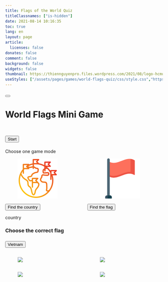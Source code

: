 ```yaml
---
title: Flags of the World Quiz
titleClassnames: ["is-hidden"]
date: 2021-08-14 10:16:35
toc: true
lang: en
layout: page
article:
  licenses: false
donates: false
comment: false
background: false
widgets: false
thumbnail: https://thiennguyenpro.files.wordpress.com/2021/08/logo-hcmus.png
useStyles: ["/assets/pages/games/world-flags-quiz/css/style.css","https://cdn.jsdelivr.net/gh/yesiamrocks/cssanimation.io@1.0.3/cssanimation.min.css"]
---
```


<!-- <button onclick="confetti()" id="confetti-btn" class="bg-blue-500 hover:bg-blue-700 text-white font-bold py-2 px-4 rounded">
    Confetti
</button> -->

<div id="game-screen" class="has-ribbon game_step_home">
  <button onclick="backToHome(this)" id="home-button" class="ribbon button is-primary cssanimation blurInTop">
    <i class="fa-solid fa-house"></i>
  </button>
  <h1 class="has-text-centered">
    <p class="cssanimation leFlyInRight sequence">World Flags Mini Game</p>
  </h2>
  <div id="welcome-screen" class="">
    <h1 class="has-text-centered">
      <div class="globe-container">
        <div class="cssanimation blurInLeft globe">
            <div class="globe-sphere"></div>
            <div class="globe-outer-shadow"></div>
            <div class="globe-worldmap">
                <div class="globe-worldmap-back"></div>
                <div class="globe-worldmap-front"></div>
            </div>
            <div class="globe-inner-shadow"></div>
        </div>
      </div>
    </h1>
    <h1 class="has-text-centered cssanimation fadeInBottom">
      <Button class="button is-success px-5" onclick="onClickStartButton(this)">Start</Button>
    </h1>
  </div>

  <div id="choose-game-modes-screen" class="cssanimation display-none">
    <div class="card cssanimation blurInLeft">
      <div class="card-content">
        <div class="content">
          Choose one game mode
        </div>
      </div>
    </div>
    <div class="columns display-flex is-desktop mt-5">
      <div class="column is-half-mobile">
        <div class="card game-mode-option cssanimation blurInTop display-none">
          <div class="card-content center-image margin-0-auto">
            <figure class="image is-64x64">
              <img src="/assets/pages/games/world-flags-quiz/img/countries_128.png">
            </figure>
          </div>
          <footer class="card-footer">
            <button class="is-size-5 is-primary button is-large is-fullwidth" onclick="chooseGameMode('country', this)">Find the country</button>
          </footer>
        </div>
      </div>
      <div class="column is-half-mobile">
        <div class="card game-mode-option cssanimation blurInTop display-none">
          <div class="card-content center-image margin-0-auto">
            <figure class="image is-64x64">
              <img class="not-gallery-item" src="/assets/pages/games/world-flags-quiz/img/flag_128.png">
            </figure>
          </div>
          <footer class="card-footer">
            <button class="is-size-5 is-primary button is-large is-fullwidth" onclick="chooseGameMode('flag', this)">Find the flag</button>
          </footer>
        </div>
      </div>
    </div>
  </div>

  <div id="game-play">
    <div id="game-mode-country" class="cssanimation blurInBottom display-none">
      <p>country</p>
    </div>
    <div id="game-mode-flag" class="cssanimation display-none">
      <!-- START FLAG QUESTION -->
      <div id="flag-question" class="cssanimation blurInBottom mt-5">
        <h3 class="has-text-centered" class="mt-5">
          <span>Choose the correct flag</span>
        </h3>
        <h3 class="has-text-centered mt-2">
          <button onclick="congrats(this)" class="button is-primary is-size-4">Vietnam</button>
        </h3>
      </div>
      <!-- END FLAG QUESTION -->
      <!--  -->
      <!-- START FLAG MULTIPLE CHOICES  -->
      <div id="flag-multiple-choices" class="mt-5">
        <div class="columns display-flex">
          <!-- START OPTION 1 -->
          <div class="column is-half-mobile">
            <a href="#">
              <div class="card is-warning game-mode-flag-option cssanimation blurInTop">
                <div class="card-content center-image margin-0-auto">
                  <figure class="image">
                    <img src="https://flagcdn.com/128x96/ua.webp" class="not-gallery-item img-reset-brightness">
                  </figure>
                </div>
              </div>
            </a>
          </div>
          <!-- END OPTION 1 -->
          <!-- START OPTION 2 -->
          <div class="column is-half-mobile">
            <a href="#">
              <div class="card is-warning game-mode-flag-option cssanimation blurInTop">
                <div class="card-content center-image margin-0-auto">
                  <figure class="image">
                    <img src="https://flagcdn.com/128x96/vn.webp" class="not-gallery-item img-reset-brightness">
                  </figure>
                </div>
              </div>
            </a>
          </div>
          <!-- END OPTION 2 -->
        </div>
        <div class="columns display-flex">
          <!-- START OPTION 3 -->
          <div class="column is-half-mobile">
            <a href="#">
              <div class="card is-warning game-mode-flag-option cssanimation blurInTop">
                <div class="card-content center-image margin-0-auto">
                  <figure class="image">
                    <img src="https://flagcdn.com/128x96/us.webp" class="not-gallery-item img-reset-brightness">
                  </figure>
                </div>
              </div>
            </a>
          </div>
          <!-- END OPTION 3 -->
          <!-- START OPTION 4 -->
          <div class="column is-half-mobile">
            <a href="#">
              <div class="card is-warning game-mode-flag-option cssanimation blurInTop">
                <div class="card-content center-image margin-0-auto">
                  <figure class="image">
                    <img src="https://flagcdn.com/128x96/ru.webp" class="not-gallery-item img-reset-brightness">
                  </figure>
                </div>
              </div>
            </a>
          </div>
          <!-- END OPTION 4 -->
        </div>
      </div>
      <!-- END FLAG MULTIPLE CHOICES  -->
    </div>
  </div>
</div>

<script src="https://cdnjs.cloudflare.com/ajax/libs/gsap/1.19.1/TweenMax.min.js"></script>
<script type="text/javascript" src="https://cdn.jsdelivr.net/gh/yesiamrocks/cssanimation.io@1.0.3/letteranimation.min.js"></script>

<script src="/assets/pages/games/world-flags-quiz/js/script.js"></script>
<script src="/assets/pages/games/world-flags-quiz/js/confetti-effect.js"></script>
<script src="https://cdn.jsdelivr.net/npm/party-js@latest/bundle/party.min.js"></script>
